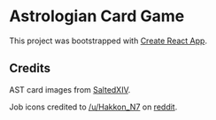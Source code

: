 # Astrologian Card Game

This project was bootstrapped with [Create React App](https://github.com/facebook/create-react-app).

## Credits

AST card images from [SaltedXIV](https://saltedxiv.com/ast/ast-opener).

Job icons credited to [/u/Hakkon_N7](https://www.reddit.com/user/Hakkon_N7) on [reddit](https://www.reddit.com/r/ffxiv/comments/puccd2/i_upscaled_all_job_icons_using_ai_and_photoshop/he1y5a1/).
